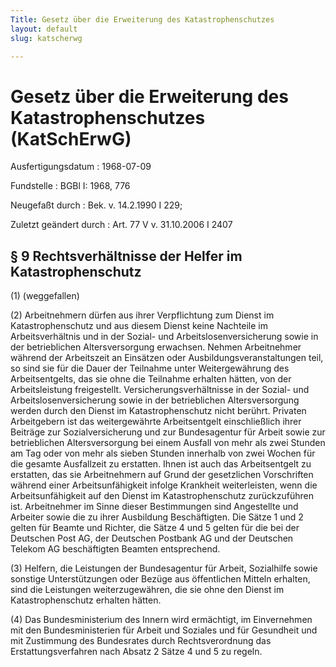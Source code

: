 ```yaml
---
Title: Gesetz über die Erweiterung des Katastrophenschutzes
layout: default
slug: katscherwg

---
```


# Gesetz über die Erweiterung des Katastrophenschutzes (KatSchErwG)

Ausfertigungsdatum
:   1968-07-09

Fundstelle
:   BGBl I: 1968, 776

Neugefaßt durch
:   Bek. v. 14.2.1990 I 229;

Zuletzt geändert durch
:   Art. 77 V v. 31.10.2006 I 2407


## § 9 Rechtsverhältnisse der Helfer im Katastrophenschutz

(1) (weggefallen)

(2) Arbeitnehmern dürfen aus ihrer Verpflichtung zum Dienst im
Katastrophenschutz und aus diesem Dienst keine Nachteile im
Arbeitsverhältnis und in der Sozial- und Arbeitslosenversicherung
sowie in der betrieblichen Altersversorgung erwachsen. Nehmen
Arbeitnehmer während der Arbeitszeit an Einsätzen oder
Ausbildungsveranstaltungen teil, so sind sie für die Dauer der
Teilnahme unter Weitergewährung des Arbeitsentgelts, das sie ohne die
Teilnahme erhalten hätten, von der Arbeitsleistung freigestellt.
Versicherungsverhältnisse in der Sozial- und Arbeitslosenversicherung
sowie in der betrieblichen Altersversorgung werden durch den Dienst im
Katastrophenschutz nicht berührt. Privaten Arbeitgebern ist das
weitergewährte Arbeitsentgelt einschließlich ihrer Beiträge zur
Sozialversicherung und zur Bundesagentur für Arbeit sowie zur
betrieblichen Altersversorgung bei einem Ausfall von mehr als zwei
Stunden am Tag oder von mehr als sieben Stunden innerhalb von zwei
Wochen für die gesamte Ausfallzeit zu erstatten. Ihnen ist auch das
Arbeitsentgelt zu erstatten, das sie Arbeitnehmern auf Grund der
gesetzlichen Vorschriften während einer Arbeitsunfähigkeit infolge
Krankheit weiterleisten, wenn die Arbeitsunfähigkeit auf den Dienst im
Katastrophenschutz zurückzuführen ist. Arbeitnehmer im Sinne dieser
Bestimmungen sind Angestellte und Arbeiter sowie die zu ihrer
Ausbildung Beschäftigten. Die Sätze 1 und 2 gelten für Beamte und
Richter, die Sätze 4 und 5 gelten für die bei der Deutschen Post AG,
der Deutschen Postbank AG und der Deutschen Telekom AG beschäftigten
Beamten entsprechend.

(3) Helfern, die Leistungen der Bundesagentur für Arbeit, Sozialhilfe
sowie sonstige Unterstützungen oder Bezüge aus öffentlichen Mitteln
erhalten, sind die Leistungen weiterzugewähren, die sie ohne den
Dienst im Katastrophenschutz erhalten hätten.

(4) Das Bundesministerium des Innern wird ermächtigt, im Einvernehmen
mit den Bundesministerien für Arbeit und Soziales und für Gesundheit
und mit Zustimmung des Bundesrates durch Rechtsverordnung das
Erstattungsverfahren nach Absatz 2 Sätze 4 und 5 zu regeln.

